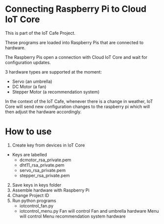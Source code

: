 # Connecting Raspberry Pi to Cloud IoT Core

This is part of the IoT Cafe Project.

These programs are loaded into Raspberry Pis that are connected to hardware.

The Raspberry Pis open a connection with Cloud IoT Core and wait for configuration updates.

3 hardware types are supported at the moment:
- Servo (an umbrella)
- DC Motor (a fan)
- Stepper Motor (a recommendation system)

In the context of the IoT Cafe, whenever there is a change in weather, IoT Core will send new configuration changes to the raspberry pi which will then adjust the hardware accordingly.

# How to use
1. Create key from devices in IoT Core
 - Keys are labelled 
    - dcmotor_rsa_private.pem
    - dht11_rsa_private.pem
    - servo_rsa_private.pem
    - stepper_rsa_private.pem
2. Save keys in keys folder
3. Assemble hardware with Raspberry Pi
4. Change Project ID
5. Run python programs
    - iotcontrol_fan.py
    - iotcontrol_menu.py
Fan will control Fan and umbrella hardware
Menu will control Menu recommendation system hardware